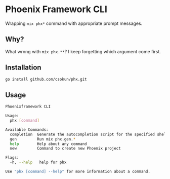 # Phoenix Framework CLI

Wrapping `mix phx*` command with appropriate prompt messages.

## Why?

What wrong with `mix phx.**`? I keep forgetting which argument come first.

## Installation

```bash
go install github.com/csokun/phx.git
```

## Usage

```bash
Phoenixframework CLI

Usage:
  phx [command]

Available Commands:
  completion  Generate the autocompletion script for the specified shell
  gen         Run mix phx.gen.*
  help        Help about any command
  new         Command to create new Phoenix project

Flags:
  -h, --help   help for phx

Use "phx [command] --help" for more information about a command.
```
